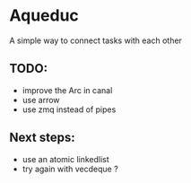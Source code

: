 # Aqueduc
A simple way to connect tasks with each other


## TODO:

- improve the Arc in canal
- use arrow
- use zmq instead of pipes

## Next steps:

- use an atomic linkedlist
- try again with vecdeque ?
